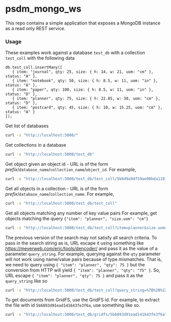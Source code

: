 # psdm_mongo_ws

This repo contains a simple application that exposes a MongoDB instance as a read only REST service.
### Usage
These examples work against a database `test_db` with a collection `test_coll` with the following data
```
db.test_coll.insertMany([
   { item: "journal", qty: 25, size: { h: 14, w: 21, uom: "cm" }, status: "A" },
   { item: "notebook", qty: 50, size: { h: 8.5, w: 11, uom: "in" }, status: "A" },
   { item: "paper", qty: 100, size: { h: 8.5, w: 11, uom: "in" }, status: "D" },
   { item: "planner", qty: 75, size: { h: 22.85, w: 30, uom: "cm" }, status: "D" },
   { item: "postcard", qty: 45, size: { h: 10, w: 15.25, uom: "cm" }, status: "A" }
]);
```
Get list of databases
```bash
curl -s "http://localhost:5000/"
```

Get collections in a database
```bash
curl -s "http://localhost:5000/test_db"
```

Get object given an object id - URL is of the form *prefix*/`database_name`/`collection_name`/`object_id`.
For example,
```bash
curl -s "http://localhost:5000/test_db/test_coll/5b649a9df59ae00bda110168"
```

Get all objects in a collection - URL is of the form *prefix*/`database_name`/`collection_name`.
For example,
```bash
curl -s "http://localhost:5000/test_db/test_coll"
```

Get all objects matching any number of key value pairs
For example, get objects matching the query `{"item": "planner", "size.uom": "cm"}`
```bash
curl -s "http://localhost:5000/test_db/test_coll?item=planner&size.uom=cm"
```

The previous version of the search may not satisfy all search criteria.
To pass in the search string as is, URL escape it using something like https://meyerweb.com/eric/tools/dencoder/ and pass it as the value of a parameter `query_string`.
For example, querying against the `qty` parameter will not work using name/value pairs because of type mismatches.
That is, we need to query using `{ "item": "planner", "qty": 75 }` but the conversion from HTTP will yield `{ "item": "planner", "qty": "75" }`.
So, URL escape `{ "item": "planner", "qty": 75 }` and pass it as the `query_string` like so
```bash
curl -s "http://localhost:5000/test_db/test_coll?query_string=%7B%20%22item%22%3A%20%22planner%22%2C%20%22qty%22%3A%2075%20%7D%0A"
```

To get documents from GridFS, use the GridFS id. For example, to extract the file with id `5b6893d91ead141643fe3f6a`, use something like so.
```bash
curl -s "http://localhost:5000/test_db/gridfs/5b6893d91ead141643fe3f6a"
```
